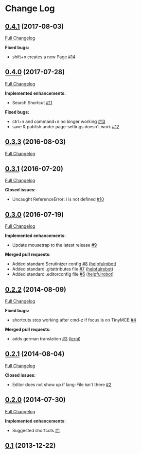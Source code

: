 # Change Log

## [0.4.1](https://github.com/UndefinedOffset/silverstripe-keyboardshortcuts/tree/0.4.1) (2017-08-03)
[Full Changelog](https://github.com/UndefinedOffset/silverstripe-keyboardshortcuts/compare/0.4.0...0.4.1)

**Fixed bugs:**

- shift+n creates a new Page [\#14](https://github.com/UndefinedOffset/silverstripe-keyboardshortcuts/issues/14)

## [0.4.0](https://github.com/UndefinedOffset/silverstripe-keyboardshortcuts/tree/0.4.0) (2017-07-28)
[Full Changelog](https://github.com/UndefinedOffset/silverstripe-keyboardshortcuts/compare/0.3.3...0.4.0)

**Implemented enhancements:**

- Search Shortcut [\#11](https://github.com/UndefinedOffset/silverstripe-keyboardshortcuts/issues/11)

**Fixed bugs:**

- ctrl+n and command+n no longer working [\#13](https://github.com/UndefinedOffset/silverstripe-keyboardshortcuts/issues/13)
- save & publish under page-settings doesn't work [\#12](https://github.com/UndefinedOffset/silverstripe-keyboardshortcuts/issues/12)

## [0.3.3](https://github.com/UndefinedOffset/silverstripe-keyboardshortcuts/tree/0.3.3) (2016-08-03)
[Full Changelog](https://github.com/UndefinedOffset/silverstripe-keyboardshortcuts/compare/0.3.1...0.3.3)

## [0.3.1](https://github.com/UndefinedOffset/silverstripe-keyboardshortcuts/tree/0.3.1) (2016-07-20)
[Full Changelog](https://github.com/UndefinedOffset/silverstripe-keyboardshortcuts/compare/0.3.0...0.3.1)

**Closed issues:**

- Uncaught ReferenceError: i is not defined [\#10](https://github.com/UndefinedOffset/silverstripe-keyboardshortcuts/issues/10)

## [0.3.0](https://github.com/UndefinedOffset/silverstripe-keyboardshortcuts/tree/0.3.0) (2016-07-19)
[Full Changelog](https://github.com/UndefinedOffset/silverstripe-keyboardshortcuts/compare/0.2.2...0.3.0)

**Implemented enhancements:**

- Update mousetrap to the latest release [\#9](https://github.com/UndefinedOffset/silverstripe-keyboardshortcuts/issues/9)

**Merged pull requests:**

- Added standard Scrutinizer config [\#8](https://github.com/UndefinedOffset/silverstripe-keyboardshortcuts/pull/8) ([helpfulrobot](https://github.com/helpfulrobot))
- Added standard .gitattributes file [\#7](https://github.com/UndefinedOffset/silverstripe-keyboardshortcuts/pull/7) ([helpfulrobot](https://github.com/helpfulrobot))
- Added standard .editorconfig file [\#6](https://github.com/UndefinedOffset/silverstripe-keyboardshortcuts/pull/6) ([helpfulrobot](https://github.com/helpfulrobot))

## [0.2.2](https://github.com/UndefinedOffset/silverstripe-keyboardshortcuts/tree/0.2.2) (2014-08-09)
[Full Changelog](https://github.com/UndefinedOffset/silverstripe-keyboardshortcuts/compare/0.2.1...0.2.2)

**Fixed bugs:**

- shortcuts stop working after cmd-z if focus is on TinyMCE [\#4](https://github.com/UndefinedOffset/silverstripe-keyboardshortcuts/issues/4)

**Merged pull requests:**

- adds german translation [\#3](https://github.com/UndefinedOffset/silverstripe-keyboardshortcuts/pull/3) ([lerni](https://github.com/lerni))

## [0.2.1](https://github.com/UndefinedOffset/silverstripe-keyboardshortcuts/tree/0.2.1) (2014-08-04)
[Full Changelog](https://github.com/UndefinedOffset/silverstripe-keyboardshortcuts/compare/0.2.0...0.2.1)

**Closed issues:**

- Editor does not show up if lang-File isn't there [\#2](https://github.com/UndefinedOffset/silverstripe-keyboardshortcuts/issues/2)

## [0.2.0](https://github.com/UndefinedOffset/silverstripe-keyboardshortcuts/tree/0.2.0) (2014-07-30)
[Full Changelog](https://github.com/UndefinedOffset/silverstripe-keyboardshortcuts/compare/0.1...0.2.0)

**Implemented enhancements:**

- Suggested shortcuts [\#1](https://github.com/UndefinedOffset/silverstripe-keyboardshortcuts/issues/1)

## [0.1](https://github.com/UndefinedOffset/silverstripe-keyboardshortcuts/tree/0.1) (2013-12-22)
